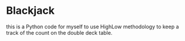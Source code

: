 # Blackjack
this is a Python code for myself to use HighLow methodology to keep a track of the count on the double deck table.
